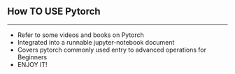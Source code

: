 ## How TO USE Pytorch

****

- Refer to some videos and books on Pytorch
- Integrated into a runnable jupyter-notebook document
- Covers pytorch commonly used entry to advanced operations for Beginners
- ENJOY IT!